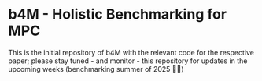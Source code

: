 # b4M - Holistic Benchmarking for MPC

This is the initial repository of b4M with the relevant code for the respective paper;
please stay tuned - and monitor - this repository for updates in the upcoming weeks (benchmarking summer of 2025 🌅😊)
